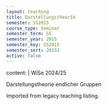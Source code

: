 ```yaml
---
layout: teaching
title: Darstellungstheorie
semester: SS2015
course_type: Seminar
semester_term: SS
semester_year: 2015
semester_key: SS2015
semester_sort: 20151
active: false
---
```

content: |
  WiSe 2024/25
  
  Darstellungstheorie endlicher Gruppen

Imported from legacy teaching listing.
